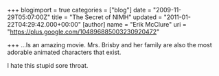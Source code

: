 +++
blogimport = true
categories = ["blog"]
date = "2009-11-29T05:07:00Z"
title = "The Secret of NIMH"
updated = "2011-01-22T04:29:42.000+00:00"
[author]
name = "Erik McClure"
uri = "https://plus.google.com/104896885003230920472"

+++
...Is an amazing movie. Mrs. Brisby and her family are also the most adorable animated characters that exist.

I hate this stupid sore throat.

